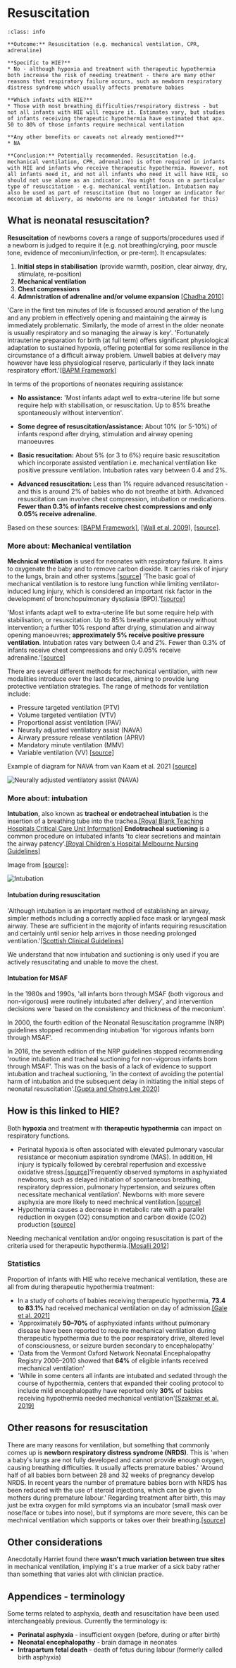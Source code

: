 # Resuscitation

`````{admonition} Executive summary
:class: info

**Outcome:** Resuscitation (e.g. mechanical ventilation, CPR, adrenaline)

**Specific to HIE?**
* No - although hypoxia and treatment with therapeutic hypothermia both increase the risk of needing treatment - there are many other reasons that respiratory failure occurs, such as newborn respiratory distress syndrome which usually affects premature babies

**Which infants with HIE?**
* Those with most breathing difficulties/respiratory distress - but not all infants with HIE will require it. Estimates vary, but studies of infants receiving therapeutic hypothermia have estimated that apx. 50 to 80% of those infants require mechnical ventilation

**Any other benefits or caveats not already mentioned?**
* NA

**Conclusion:** Potentially recommended. Resuscitation (e.g. mechanical ventilation, CPR, adrenaline) is often required in infants with HIE and infants who receive therapeutic hypothermia. However, not all infants need it, and not all infants who need it will have HIE, so should not use alone as an indicator. You might focus on a particular type of resuscitation - e.g. mechanical ventilation. Intubation may also be used as part of resuscitation (but no longer an indicator for meconium at delivery, as newborns are no longer intubated for this)
`````

## What is neonatal resuscitation?

**Resuscitation** of newborns covers a range of supports/procedures used if a newborn is judged to require it (e.g. not breathing/crying, poor muscle tone, evidence of meconium/infection, or pre-term). It encapsulates:
1. **Initial steps in stabilisation** (provide warmth, position, clear airway, dry, stimulate, re-position)
2. **Mechanical ventilation**
3. **Chest compressions**
4. **Admnistration of adrenaline and/or volume expansion** [[Chadha 2010]](https://doi.org/10.4103%2F0019-5049.71042)

'Care in the first ten minutes of life is focussed around aeration of the lung and any problem in effectively opening and maintaining the airway is immediately problematic. Similarly, the mode of arrest in the older neonate is usually respiratory and so managing the airway is key'. 'Fortunately intrauterine preparation for birth (at full term) offers significant physiological adaptation to sustained hypoxia, offering potential for some resilience in the circumstance of a difficult airway problem. Unwell babies at delivery may however have less physiological reserve, particularly if they lack innate respiratory effort.'[[BAPM Framework]](https://kids.bwc.nhs.uk/wp-content/uploads/2022/05/DA_framework_final_October_2020.docx-2.pdf)

In terms of the proportions of neonates requiring assistance:

*  **No assistance:** 'Most infants adapt well to extra-uterine life but some require help with stabilisation, or resuscitation. Up to 85% breathe spontaneously without intervention'.

* **Some degree of resuscitation/assistance:** About 10% (or 5-10%) of infants respond after drying, stimulation and airway opening manoeuvres

* **Basic resucitation:** About 5% (or 3 to 6%) require basic resuscitation which incorporate assisted ventilation i.e. mechanical ventilation like positive pressure ventilation. Intubation rates vary between 0.4 and 2%.

* **Advanced resuscitation:** Less than 1% require advanced resuscitation - and this is around 2% of babies who do not breathe at birth. Advanced resuscitation can involve chest compression, intubation or medications. **Fewer than 0.3% of infants receive chest compressions and only 0.05% receive adrenaline**.

Based on these sources: [[BAPM Framework]](https://kids.bwc.nhs.uk/wp-content/uploads/2022/05/DA_framework_final_October_2020.docx-2.pdf), [[Wall et al. 2009]](https://doi.org/10.1016%2Fj.ijgo.2009.07.013), [[source]](https://www.resus.org.uk/library/2021-resuscitation-guidelines/newborn-resuscitation-and-support-transition-infants-birth).

### More about: Mechanical ventilation

**Mechnical ventilation** is used for neonates with respiratory failure.  It aims to oxygenate the baby and to remove carbon dioxide. It carries risk of injury to the lungs, brain and other systems.[[source]](https://www.nhs.uk/conditions/neonatal-respiratory-distress-syndrome/) 'The basic goal of mechanical ventilation is to restore lung function while limiting ventilator-induced lung injury, which is considered an important risk factor in the development of bronchopulmonary dysplasia (BPD).'[[source]](https://doi.org/10.1038/s41390-019-0704-1)

'Most infants adapt well to extra-uterine life but some require help with stabilisation, or resuscitation. Up to 85% breathe spontaneously without intervention; a further 10% respond after drying, stimulation and airway opening manoeuvres; **approximately 5% receive positive pressure ventilation**. Intubation rates vary between 0.4 and 2%. Fewer than 0.3% of infants receive chest compressions and only 0.05% receive adrenaline.'[[source]](https://www.resus.org.uk/library/2021-resuscitation-guidelines/newborn-resuscitation-and-support-transition-infants-birth)

There are several different methods for mechanical ventilation, with new modalities introduce over the last decades, aiming to provide lung protective ventilation strategies. The range of methods for ventilation include:
* Pressure targeted ventilation (PTV)
* Volume targeted ventilation (VTV)
* Proportional assist ventilation (PAV)
* Neurally adjusted ventilatory assist (NAVA)
* Airwary pressure release ventilation (APRV)
* Mandatory minute ventilation (MMV)
* Variable ventilation (VV) [[source]](https://doi.org/10.1038/s41390-019-0704-1)

Example of diagram for NAVA from van Kaam et al. 2021 [[source]](https://doi.org/10.1038/s41390-019-0704-1)

![Neurally adjusted ventilatory assist (NAVA)](../images/nava.png)

### More about: intubation

**Intubation**, also known as **tracheal or endotracheal intubation** is the insertion of a breathing tube into the trachea.[[Royal Blank Teaching Hospitals Critical Care Unit Information]](https://elht.nhs.uk/application/files/7016/6721/3334/Critical_Care_Procedures_and_Treatments_document_JULY_2022.pdf) **Endotracheal suctioning** is a common procedure on intubated infants 'to clear secretions and maintain the airway patency'.[[Royal Children's Hospital Melbourne Nursing Guidelines]](https://www.rch.org.au/rchcpg/hospital_clinical_guideline_index/endotracheal_tube_suction_of_ventilated_neonates/)

Image from [[source]](https://emedicine.medscape.com/article/1413467-overview):

![Intubation](../images/intubation.png)

#### Intubation during resuscitation

'Although intubation is an important method of establishing an airway, simpler methods including a correctly applied face mask or laryngeal mask airway. These are sufficient in the majority of infants requiring resuscitation and certainly until senior help arrives in those needing prolonged ventilation.'[[Scottish Clinical Guidelines]](https://www.clinicalguidelines.scot.nhs.uk/nhsggc-guidelines/nhsggc-guidelines/neonatology/neonatal-intubation/) 

We understand that now intubation and suctioning is only used if you are actively resuscitating and unable to move the chest.

#### Intubation for MSAF

In the 1980s and 1990s, 'all infants born through MSAF (both vigorous and non-vigorous) were routinely intubated after delivery', and intervention decisions were 'based on the consistency and thickness of the meconium'.

In 2000, the fourth edition of the Neonatal Resuscitation programme (NRP) guidelines stopped recommending intubation 'for vigorous infants born through MSAF'.

In 2016, the seventh edition of the NRP guidelines stopped recommending 'routine intubation and tracheal suctioning for non-vigorous infants born through MSAF'. This was on the basis of a lack of evidence to support intubation and tracheal suctioning, 'in the context of avoiding the potential harm of intubation and the subsequent delay in initiating the initial steps of neonatal resuscitation'.[[Gupta and Chong Lee 2020]](https://doi.org/10.1542/hpeds.2020-0002)

## How is this linked to HIE?

Both **hypoxia** and treatment with **therapeutic hypothermia** can impact on respiratory functions.
* Perinatal hypoxia is often associated with elevated pulmonary vascular resistance or meconium aspiration syndrome (MAS). In addition, HI injury is typically followed by cerebral reperfusion and excessive oxidative stress.[[source]](https://www.nature.com/articles/s41372-019-0349-2)'Frequently observed symptoms in asphyxiated newborns, such as delayed initiation of spontaneous breathing, respiratory depression, pulmonary hypertension, and seizures often necessitate mechanical ventilation'. Newborns with more severe asphyxia are more likely to need mechnical ventilation.[[source]](https://doi.org/10.3390%2Fchildren8060430)
* Hypothermia causes a decrease in metabolic rate with a parallel reduction in oxygen (O2) consumption and carbon dioxide (CO2) production [[source]](https://www.nature.com/articles/s41372-019-0349-2)

Needing mechanical ventilation and/or ongoing resuscitation is part of the criteria used for therapeutic hypothermia.[[Mosalli 2012]](https://doi.org/10.4103/2249-4847.96777)

### Statistics

Proportion of infants with HIE who receive mechanical ventilation, these are all from during therapeutic hypothermia treatment:
* In a study of cohorts of babies receiving therapeutic hypothermia, **73.4 to 83.1%** had received mechanical ventilation on day of admission.[[Gale et al. 2021]](https://doi.org/10.1016/S2352-4642(21)00026-2)
* 'Approximately **50–70%** of asphyxiated infants without pulmonary disease have been reported to require mechanical ventilation during therapeutic hypothermia due to the poor respiratory drive, altered level of consciousness, or seizure burden secondary to encephalopathy'
* 'Data from the Vermont Oxford Network Neonatal Encephalopathy Registry 2006–2010 showed that **64%** of eligible infants received mechanical ventilation'
* 'While in some centers all infants are intubated and sedated through the course of hypothermia, centers that expanded their cooling protocol to include mild encephalopathy have reported only **30%** of babies receiving hypothermia needed mechanical ventilation'[[Szakmar et al. 2019]](https://doi.org/10.1038/s41372-019-0349-2)

## Other reasons for resuscitation

There are many reasons for ventilation, but something that commonly comes up is **newborn respiratory distress syndrome (NRDS)**. This is 'when a baby's lungs are not fully developed and cannot provide enough oxygen, causing breathing difficulties. It usually affects premature babies.' 'Around half of all babies born between 28 and 32 weeks of pregnancy develop NRDS. In recent years the number of premature babies born with NRDS has been reduced with the use of steroid injections, which can be given to mothers during premature labour.' Regarding treatment after birth, this may just be extra oxygen for mild symptoms via an incubator (small mask over nose/face or tubes into nose), but if symptoms are more severe, this can be mechnical ventilation which supports or takes over their breathing.[[source]](https://www.nhs.uk/conditions/neonatal-respiratory-distress-syndrome/)

## Other considerations

Anecdotally Harriet found there **wasn't much variation between true sites** in mechanical ventilation, implying it's a true marker of a sick baby rather than something that varies alot with clinician practice.

## Appendices - terminology

Some terms related to asphyxia, death and resuscitation have been used interchangeably previous. Currently the terminology is:
* **Perinatal asphyxia** - insufficient oxygen (before, during or after birth)
* **Neonatal encephalopathy** - brain damage in neonates
* **Intrapartum fetal death** - death of fetus during labour (formerly called birth asphyxia)